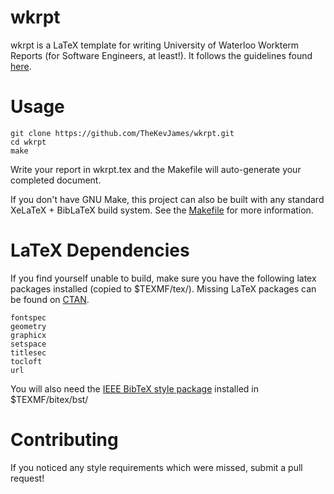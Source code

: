 wkrpt
=====

wkrpt is a LaTeX template for writing University of Waterloo Workterm Reports (for Software Engineers, at least!). It follows the guidelines found [here](https://uwaterloo.ca/software-engineering/current-undergraduate-students/policies-procedures-guidelines/work-term-report-guidelines).

Usage
=====

    git clone https://github.com/TheKevJames/wkrpt.git
    cd wkrpt
    make

Write your report in wkrpt.tex and the Makefile will auto-generate your completed document.

If you don't have GNU Make, this project can also be built with any standard XeLaTeX + BibLaTeX build system. See the [Makefile](Makefile) for more information.

LaTeX Dependencies
==================

If you find yourself unable to build, make sure you have the following latex packages installed (copied to $TEXMF/tex/). Missing LaTeX packages can be found on [CTAN](http://www.ctan.org/).

    fontspec
    geometry
    graphicx
    setspace
    titlesec
    tocloft
    url

You will also need the [IEEE BibTeX style package](http://ctan.cms.math.ca/tex-archive/macros/latex/contrib/IEEEtran/bibtex/IEEEtran.bst) installed in $TEXMF/bitex/bst/

Contributing
============

If you noticed any style requirements which were missed, submit a pull request!
